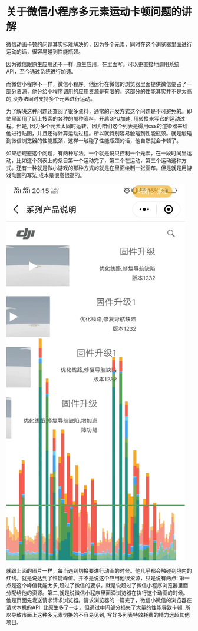 # 关于微信小程序多元素运动卡顿问题的讲解

微信动画卡顿的问题其实挺难解决的，因为多个元素，同时在这个浏览器里面进行运动的话，很容易碰到性能瓶颈。

因为微信跟原生应用还不一样. 原生应用，在里面写。可以更直接地调用系统API，至今通过系统进行加速。

而微信小程序不一样，微信小程序。他运行在微信的浏览器里面提供微信要占了一部分资源，他分给小程序调用的应用资源是有限的。这部分的性能其实并不是太高的,没办法同时支持多个元素进行运动。

为了解决这种问题还查阅了很多资料，通常的开发方式这个问题是不可避免的。即使里面用了网上搜索的各种的那种资料，开启GPU加速, 用转换来写它的运动过程。但是, 因为多个元素太同时运转，因为咱们这个列表是得用css的渲染器来给他进行贴图，并且还得计算运动过程。所以就特别容易触碰到性能瓶颈。就是触碰到微信浏览器的性能瓶颈，这样一触碰了性能瓶颈的话，他自然就会卡顿了。

如果想规避这个问题，有两种写法。一个就是说只控制一个元素，在一段时间里运动，比如这个列表上的条目第一个运动完了，第二个在运动，第三个运动这种方式。还有一种就是做小游戏的那种方式的就是在里面绘制一张画布。但是就是用游戏动画的写法,成本是很高很高的。

 ![0](082001.jpg)
 
就跟上面的图片一样，每当遇到切换要进行动画的时候。他几乎都会触碰到境内的红线。就是说达到了性能峰值。并不是说这个应用他很资源，只是说有两点: 第一点是这个峰值耗能太多,超过了微信的要求。就是说超过了微信小程序浏览器里面分配给他的资源。第二,就是说微信小程序里面滴浏览器在执行这个动画的时候。他是页面先发送请求请求浏览器。请求浏览器的一篇完了，微信小微信的浏览器在请求本机的API. 比原生多了一步。但通过中间部分损失了大量的性能导致卡顿.  所以导致市面上这种多元素切换的不容易见到, 写好多列表特效耗费的精力远超其他项目.